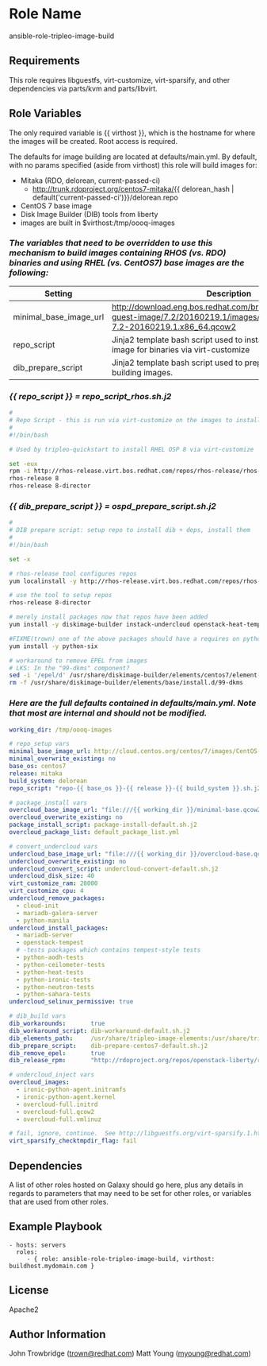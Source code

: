 Role Name
=========

ansible-role-tripleo-image-build

Requirements
------------

This role requires libguestfs, virt-customize, virt-sparsify, and other dependencies via parts/kvm and parts/libvirt.

Role Variables
--------------

The only required variable is {{ virthost }}, which is the hostname for where the images will be created.  Root access is required.

The defaults for image building are located at defaults/main.yml.  By default, with no params specified (aside from virthost) this role will build images for:

* Mitaka (RDO, delorean, current-passed-ci)
   * http://trunk.rdoproject.org/centos7-mitaka/{{ delorean_hash | default('current-passed-ci')}}/delorean.repo
* CentOS 7 base image
* Disk Image Builder (DIB) tools from liberty
* images are built in $virthost:/tmp/oooq-images

### _The variables that need to be overridden to use this mechanism to build images containing RHOS (vs. RDO) binaries and using RHEL (vs. CentOS7) base images are the following:_

Setting | Description
------- | -----------
minimal_base_image_url | http://download.eng.bos.redhat.com/brewroot/packages/rhel-guest-image/7.2/20160219.1/images/rhel-guest-image-7.2-20160219.1.x86_64.qcow2
repo_script | Jinja2 template bash script used to install repositories on base image for binaries via virt-customize
dib_prepare_script | Jinja2 template bash script used to prepare $virthost for building images.  

### _{{ repo_script }} = repo_script_rhos.sh.j2_

```bash
#
# Repo Script - this is run via virt-customize on the images to install RHOS rpm's
#
#!/bin/bash

# Used by tripleo-quickstart to install RHEL OSP 8 via virt-customize

set -eux
rpm -i http://rhos-release.virt.bos.redhat.com/repos/rhos-release/rhos-release-latest.noarch.rpm
rhos-release 8
rhos-release 8-director
```

### _{{ dib_prepare_script }} = ospd_prepare_script.sh.j2_

```bash
#
# DIB prepare script: setup repo to install dib + deps, install them
#
#!/bin/bash

set -x

# rhos-release tool configures repos
yum localinstall -y http://rhos-release.virt.bos.redhat.com/repos/rhos-release/rhos-release-latest.noarch.rpm

# use the tool to setup repos
rhos-release 8-director

# merely install packages now that repos have been added
yum install -y diskimage-builder instack-undercloud openstack-heat-templates openstack-tripleo-image-elements openstack-tripleo-puppet-elements

#FIXME(trown) one of the above packages should have a requires on python-six
yum install -y python-six

# workaround to remove EPEL from images
# LKS: In the "99-dkms" component?
sed -i '/epel/d' /usr/share/diskimage-builder/elements/centos7/element-deps
rm -f /usr/share/diskimage-builder/elements/base/install.d/99-dkms
```

### _Here are the full defaults contained in defaults/main.yml.  Note that most are internal and should not be modified._

```YAML
working_dir: /tmp/oooq-images

# repo_setup vars
minimal_base_image_url: http://cloud.centos.org/centos/7/images/CentOS-7-x86_64-GenericCloud.qcow2
minimal_overwrite_existing: no
base_os: centos7
release: mitaka
build_system: delorean
repo_script: "repo-{{ base_os }}-{{ release }}-{{ build_system }}.sh.j2"

# package_install vars
overcloud_base_image_url: "file:///{{ working_dir }}/minimal-base.qcow2"
overcloud_overwrite_existing: no
package_install_script: package-install-default.sh.j2
overcloud_package_list: default_package_list.yml

# convert_undercloud vars
undercloud_base_image_url: "file:///{{ working_dir }}/overcloud-base.qcow2"
undercloud_overwrite_existing: no
undercloud_convert_script: undercloud-convert-default.sh.j2
undercloud_disk_size: 40
virt_customize_ram: 28000
virt_customize_cpu: 4
undercloud_remove_packages:
  - cloud-init
  - mariadb-galera-server
  - python-manila
undercloud_install_packages:
  - mariadb-server
  - openstack-tempest
  # -tests packages which contains tempest-style tests
  - python-aodh-tests
  - python-ceilometer-tests
  - python-heat-tests
  - python-ironic-tests
  - python-neutron-tests
  - python-sahara-tests
undercloud_selinux_permissive: true

# dib_build vars
dib_workarounds:       true
dib_workaround_script: dib-workaround-default.sh.j2
dib_elements_path:     /usr/share/tripleo-image-elements:/usr/share/tripleo-puppet-elements:/usr/share/instack-undercloud/:/usr/share/openstack-heat-templates/software-config/elements/
dib_prepare_script:    dib-prepare-centos7-default.sh.j2
dib_remove_epel:       true
dib_release_rpm:       "http://rdoproject.org/repos/openstack-liberty/rdo-release-liberty.rpm"

# undercloud_inject vars
overcloud_images:
  - ironic-python-agent.initramfs
  - ironic-python-agent.kernel
  - overcloud-full.initrd
  - overcloud-full.qcow2
  - overcloud-full.vmlinuz

# fail, ignore, continue.  See http://libguestfs.org/virt-sparsify.1.html
virt_sparsify_checktmpdir_flag: fail
```

Dependencies
------------

A list of other roles hosted on Galaxy should go here, plus any details in regards to parameters that may need to be set for other roles, or variables that are used from other roles.

Example Playbook
----------------

    - hosts: servers
      roles:
         - { role: ansible-role-tripleo-image-build, virthost: buildhost.mydomain.com }

License
-------

Apache2

Author Information
------------------

John Trowbridge (trown@redhat.com)
Matt Young (myoung@redhat.com)
